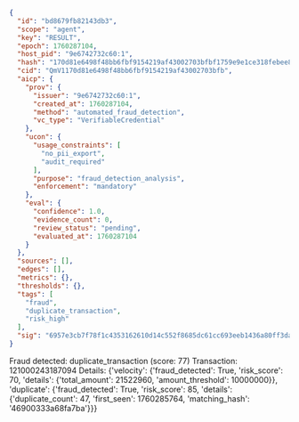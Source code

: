 ```json
{
  "id": "bd8679fb82143db3",
  "scope": "agent",
  "key": "RESULT",
  "epoch": 1760287104,
  "host_pid": "9e6742732c60:1",
  "hash": "170d81e6498f48bb6fbf9154219af43002703bfbf1759e9e1ce318febee8f8d9",
  "cid": "QmV1170d81e6498f48bb6fbf9154219af43002703bfb",
  "aicp": {
    "prov": {
      "issuer": "9e6742732c60:1",
      "created_at": 1760287104,
      "method": "automated_fraud_detection",
      "vc_type": "VerifiableCredential"
    },
    "ucon": {
      "usage_constraints": [
        "no_pii_export",
        "audit_required"
      ],
      "purpose": "fraud_detection_analysis",
      "enforcement": "mandatory"
    },
    "eval": {
      "confidence": 1.0,
      "evidence_count": 0,
      "review_status": "pending",
      "evaluated_at": 1760287104
    }
  },
  "sources": [],
  "edges": [],
  "metrics": {},
  "thresholds": {},
  "tags": [
    "fraud",
    "duplicate_transaction",
    "risk_high"
  ],
  "sig": "6957e3cb7f78f1c4353162610d14c552f8685dc61cc693eeb1436a80ff3dac6d"
}
```

Fraud detected: duplicate_transaction (score: 77)
Transaction: 121000243187094
Details: {'velocity': {'fraud_detected': True, 'risk_score': 70, 'details': {'total_amount': 21522960, 'amount_threshold': 10000000}}, 'duplicate': {'fraud_detected': True, 'risk_score': 85, 'details': {'duplicate_count': 47, 'first_seen': 1760285764, 'matching_hash': '46900333a68fa7ba'}}}